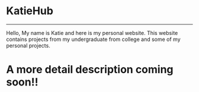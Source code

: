 # KatieHub
---

Hello, My name is Katie and here is my personal website. This website contains projects from my undergraduate from college and some of my personal projects.

# A more detail description coming soon!!
